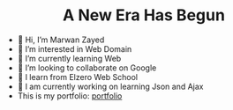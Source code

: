 <h1 align=center>A New Era Has Begun</h1>


- 👋 Hi, I’m Marwan Zayed
- 👀 I’m interested in Web Domain
- 🌱 I’m currently learning Web
- 💞️ I’m looking to collaborate on Google
- 🏫 I learn from Elzero Web School
- 🔭 I am currently working on learning Json and Ajax
- This is my portfolio: [portfolio](https://maro-portfolio.netlify.app/)


<!--
**marwanzayed/marwanzayed** is a ✨ _special_ ✨ repository because its `README.md` (this file) appears on your GitHub profile.

Here are some ideas to get you started:


- 🌱 I’m currently learning ...
- 👯 I’m looking to collaborate on ...
- 🤔 I’m looking for help with ...
- 💬 Ask me about ...
- 📫 How to reach me: ...
- 😄 Pronouns: ...
- ⚡ Fun fact: ...
-->
